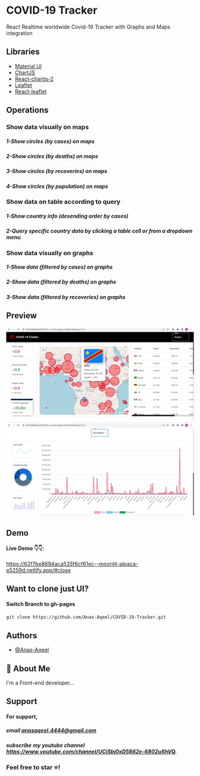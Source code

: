 
# COVID-19 Tracker

React Realtime worldwide Covid-19 Tracker with Graphs and Maps integration



## Libraries

 - [Material UI](https://mui.com/)
 - [ChartJS](https://www.chartjs.org/)
 - [React-chartjs-2](https://react-chartjs-2.js.org/)
 - [Leaflet](https://leafletjs.com/)
 - [React-leaflet](https://react-leaflet.js.org/)





## Operations

### Show data visually on maps
##### 1-Show circles (by cases) on maps
##### 2-Show circles (by deaths) on maps
##### 3-Show circles (by recoveries) on maps
##### 4-Show circles (by population) on maps

### Show data on table according to query
##### 1-Show country info (desending order by cases)
##### 2-Query specific country data by clicking a table cell or from a dropdown menu



### Show data visually on graphs
##### 1-Show data (filtered by cases) on graphs
##### 2-Show data (filtered by deaths) on graphs
##### 3-Show data (filtered by recoveries) on graphs


## Preview

![App Screenshot](https://raw.githubusercontent.com/Anas-Aqeel/COVID-19-Tracker/Master/src/assets/images/front.png)
![App Screenshot](https://raw.githubusercontent.com/Anas-Aqeel/COVID-19-Tracker/Master/src/assets/images/sort.png)


## Demo

#### Live Demo 👇👇:
 https://62f7be8694aca535f6cf61ec--moonlit-alpaca-e5259d.netlify.app/#close

## Want to clone just UI?
#### Switch Branch to gh-pages
    git clone https://github.com/Anas-Aqeel/COVID-19-Tracker.git


## Authors

- [@Anas-Aqeel](https://www.github.com/Anas-Aeel)


## 🚀 About Me
I'm a Front-end  developer...


## Support

#### For support,
##### email anasaqeel.4444@gmail.com
##### subscribe my youtube channel https://www.youtube.com/channel/UCjSbj0xD5862e-6802uShVQ.

### Feel free to star ⭐!
